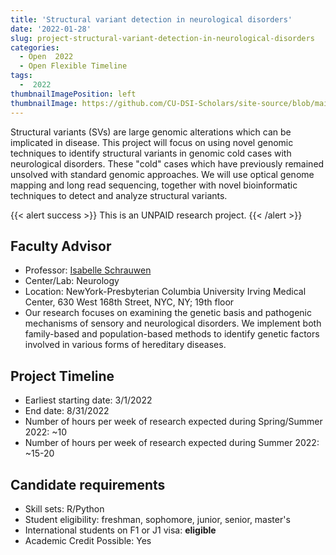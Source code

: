 ```yaml
---
title: 'Structural variant detection in neurological disorders'
date: '2022-01-28'
slug: project-structural-variant-detection-in-neurological-disorders
categories:
  - Open  2022 
  - Open Flexible Timeline
tags:
  -  2022
thumbnailImagePosition: left
thumbnailImage: https://github.com/CU-DSI-Scholars/site-source/blob/main/static/img/chromosome.png?raw=true
---
```

Structural variants (SVs) are large genomic alterations which can be implicated in disease. This project will focus on using novel genomic techniques to identify structural variants in genomic cold cases with neurological disorders. These "cold" cases which have previously remained unsolved with standard genomic approaches. We will use optical genome mapping and long read sequencing, together with novel bioinformatic techniques to detect and analyze structural variants.

<!--more-->

{{< alert success >}}
This is an UNPAID research project.
{{< /alert >}}

## Faculty Advisor
+ Professor: [Isabelle Schrauwen](https://statgen.us/Main_Page)
+ Center/Lab: Neurology
+ Location: NewYork-Presbyterian Columbia University Irving Medical Center, 630 West 168th Street, NYC, NY; 19th floor
+ Our research focuses on examining the genetic basis and pathogenic mechanisms of sensory and neurological disorders. We implement both family-based and population-based methods to identify genetic factors involved in various forms of hereditary diseases.

## Project Timeline
+ Earliest starting date: 3/1/2022
+ End date: 8/31/2022
+ Number of hours per week of research expected during Spring/Summer 2022: ~10
+ Number of hours per week of research expected during Summer 2022: ~15-20

## Candidate requirements
+ Skill sets: R/Python
+ Student eligibility: freshman, sophomore, junior, senior, master's
+ International students on F1 or J1 visa: **eligible**
+ Academic Credit Possible: Yes


